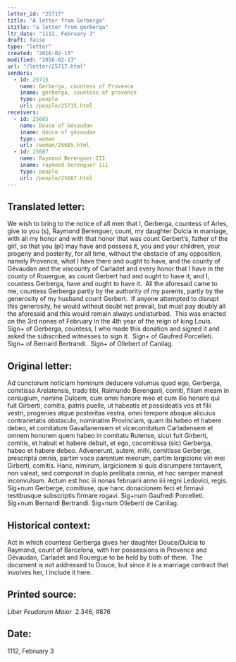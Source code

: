 ```yaml
---
letter_id: "25717"
title: "A letter from Gerberga"
ititle: "a letter from gerberga"
ltr_date: "1112, February 3"
draft: false
type: "letter"
created: "2016-02-13"
modified: "2016-02-13"
url: "/letter/25717.html"
senders:
  - id: 25715
    name: Gerberga, countess of Provence
    iname: gerberga, countess of provence
    type: people
    url: /people/25715.html
receivers:
  - id: 25685
    name: Douce of Gévaudan
    iname: douce of gévaudan
    type: woman
    url: /woman/25685.html
  - id: 25687
    name: Raymond Berenguer III
    iname: raymond berenguer iii
    type: people
    url: /people/25687.html
---
```

<h2> Translated letter:</h2><p>We wish to bring to the notice of all men that I, Gerberga, countess of Arles, give to you (s), Raymond Berenguer, count, my daughter Dulcia in marriage, with all my honor and with that honor that was count Gerbert’s, father of the girl, so that you (pl) may have and possess it, you and your children, your progeny and posterity, for all time, without the obstacle of any opposition, namely Provence, what I have there and ought to have, and the county of Gévaudan and the viscounty of Carladet and every honor that I have in the county of Rouergue, as count Gerbert had and ought to have it, and I, countess Gerberga, have and ought to have it.&nbsp; All the aforesaid came to me, countess Gerberga partly by the authority of my parents, partly by the generosity of my husband count Gerbert.&nbsp; If anyone attempted to disrupt this generosity, he would without doubt not prevail, but must pay doubly all the aforesaid and this would remain always undisturbed.&nbsp; This was enacted on the 3rd nones of February in the 4th year of the reign of king Louis.&nbsp; Sign+ of Gerberga, countess, I who made this donation and signed it and asked the subscribed witnesses to sign it.&nbsp; Sign+ of Gaufred Porcelleti.&nbsp; Sign+ of Bernard Bertrandi.&nbsp; Sign+ of Ollebert of Canilag.</p><h2 class="mt-4"> Original letter:</h2><p>Ad cunctorum noticiam hominum deducere volumus quod ego, Ger­berga, comitissa Arelatensis, trado tibi, Raimundo Berengarii, comiti, filiam meam in coniugium, nomine Dulcem, cum omni honore meo et cum illo honore qui fuit Girberti, comitis, patris puelle, ut habeatis et possideatis vos et filii vestri, progenies atque posteritas vestra, omni tem­pore absque alicuius contrarietatis obstaculo, nominatim Provinciam, quam ibi habeo et habere debeo, et comitatum Gavallanensem et vicecomitatum Carladensem et omnem honorem quem habeo in comitatu Rutense, sicut fuit Girberti, comitis, et habuit et habere debuit, et ego, cocomitissa (sic) Gerberga, habeo et habere debeo. Advenerunt, autem, mihi, comitisse Gerberge, prescripta omnia, partim voce parentum meorum, partim largicione viri mei Girberti, comitis. Hanc, nimirum, largicionem si quis disrumpere tentaverit, non valeat, sed componat in duplo prelibata omnia, et hoc semper maneat inconvulsum. Actum est hoc iii nonas februarii anno iiii regni Ledovici, regis. Sig+num Gerberge, comitisse, que hanc donacionem feci et firmavi testibusque subscriptis firmare rogavi. Sig+num Gaufredi Porcelleti. Sig+num Bernardi Ber­trandi. Sig+num Olleberti de Canilag.</p><h2 class="mt-4"> Historical context:</h2><p>Act in which countess Gerberga gives her daughter Douce/Dulcia to Raymond, count of Barcelona, with her possessions in Provence and Gévaudan, Carladet and Rouergue to be held by both of them. &nbsp;The document is not addressed to Douce, but since it is a marriage contract that involves her, I include it here.</p><h2 class="mt-4"> Printed source:</h2><p><em>Liber Feudorum Maior</em>&nbsp; 2.346, #876</p><h2 class="mt-4"> Date:</h2>1112, February 3